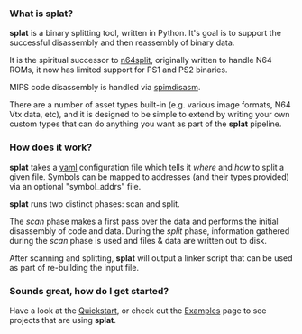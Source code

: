 ### What is splat?

**splat** is a binary splitting tool, written in Python. It's goal is to support the successful disassembly and then reassembly of binary data.

It is the spiritual successor to [n64split](https://github.com/queueRAM/sm64tools/blob/master/n64split.c), originally written to handle N64 ROMs, it now has limited support for PS1 and PS2 binaries.

MIPS code disassembly is handled via [spimdisasm](https://github.com/Decompollaborate/spimdisasm/).

There are a number of asset types built-in (e.g. various image formats, N64 Vtx data, etc), and it is designed to be simple to extend by writing your own custom types that can do anything you want as part of the **splat** pipeline.


### How does it work?

**splat** takes a [yaml](https://en.wikipedia.org/wiki/YAML) configuration file which tells it *where* and *how* to split a given file. Symbols can be mapped to addresses (and their types provided) via an optional "symbol_addrs" file.

**splat** runs two distinct phases: scan and split.

The _scan_ phase makes a first pass over the data and performs the initial disassembly of code and data. During the _split_ phase, information gathered during the _scan_ phase is used and files & data are written out to disk.

After scanning and splitting, **splat** will output a linker script that can be used as part of re-building the input file.


### Sounds great, how do I get started?

Have a look at the [Quickstart](https://github.com/ethteck/splat/wiki/Quickstart), or check out the [Examples](https://github.com/ethteck/splat/wiki/Examples) page to see projects that are using **splat**.
